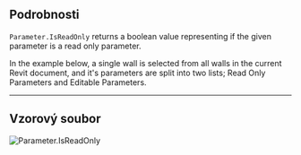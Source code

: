 ## Podrobnosti
`Parameter.IsReadOnly` returns a boolean value representing if the given parameter is a read only parameter.

In the example below, a single wall is selected from all walls in the current Revit document, and it's parameters are split into two lists; Read Only Parameters and Editable Parameters.
___
## Vzorový soubor

![Parameter.IsReadOnly](./Revit.Elements.Parameter.IsReadOnly_img.jpg)
